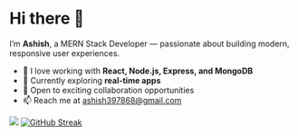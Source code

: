 # Hi there 👋

I’m **Ashish**, a MERN Stack Developer — passionate about building modern, responsive user experiences.

- 🌟 I love working with **React, Node.js, Express, and MongoDB**
- 🚀 Currently exploring **real-time apps**
- 💼 Open to exciting collaboration opportunities
- 📫 Reach me at [ashish397868@gmail.com](mailto:ashish397868@gmail.com)

![](https://komarev.com/ghpvc/?username=ashish397868&color=brightgreen&style=flat&label=Profile%20Views)
[![GitHub Streak](https://github-readme-streak-stats.herokuapp.com?user=ashish397868&theme=dark)](https://git.io/streak-stats)
